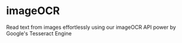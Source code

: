 # imageOCR
Read text from images effortlessly using our imageOCR API power by Google's Tesseract Engine
